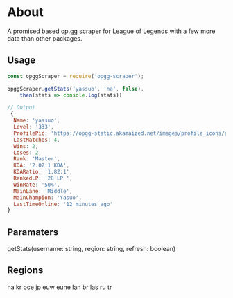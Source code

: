 # About

A promised based op.gg scraper for League of Legends with a few more data than 
other packages.


## Usage
```javascript
const opggScraper = require('opgg-scraper');

opggScraper.getStats('yassuo', 'na', false).
    then(stats => console.log(stats))       
```


```javascript
// Output
 {
  Name: 'yassuo',
  Level: '333',
  ProfilePic: 'https://opgg-static.akamaized.net/images/profile_icons/profileIcon4073.jpg?image=q_auto:best&v=1518361200',
  LastMatches: 4,
  Wins: 2,
  Loses: 2,
  Rank: 'Master',
  KDA: '2.02:1 KDA',
  KDARatio: '1.82:1',
  RankedLP: '28 LP ',
  WinRate: '50%',
  MainLane: 'Middle',
  MainChampion: 'Yasuo',
  LastTimeOnline: '12 minutes ago'
}
```

## Paramaters
getStats(username: string, region: string, refresh: boolean)


## Regions

na kr oce jp euw eune lan br las ru tr


